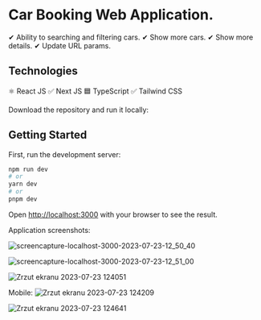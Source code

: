 # Car Booking Web Application. 

✔ Ability to searching and filtering cars.
✔ Show more cars.
✔ Show more details.
✔ Update URL params.

## Technologies 
⚛ React JS ✅ Next JS 🟦 TypeScript ✅ Tailwind CSS

Download the repository and run it locally:

## Getting Started

First, run the development server:

```bash
npm run dev
# or
yarn dev
# or
pnpm dev
```

Open [http://localhost:3000](http://localhost:3000) with your browser to see the result.


Application screenshots: 

![screencapture-localhost-3000-2023-07-23-12_50_40](https://github.com/danielprwn/car-web-next-react/assets/92208474/6f9e5ce1-1ee3-4fb6-974d-b1cafbb3e534)

![screencapture-localhost-3000-2023-07-23-12_51_00](https://github.com/danielprwn/car-web-next-react/assets/92208474/9fbd1806-b836-415a-ba4c-099c83f10a7d)

![Zrzut ekranu 2023-07-23 124051](https://github.com/danielprwn/car-web-next-react/assets/92208474/63c9d950-4a65-4364-960a-24a6d5a3ba07)


Mobile: 
![Zrzut ekranu 2023-07-23 124209](https://github.com/danielprwn/car-web-next-react/assets/92208474/5226e840-d64c-4f73-b808-bf81ff397d3b)

![Zrzut ekranu 2023-07-23 124641](https://github.com/danielprwn/car-web-next-react/assets/92208474/43012113-62a3-47ca-ab82-883fd613cb63)


